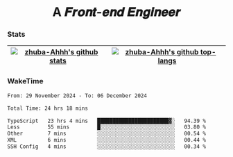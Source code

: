 <h1 align="center">A 𝑭𝒓𝒐𝒏𝒕-𝒆𝒏𝒅 𝑬𝒏𝒈𝒊𝒏𝒆𝒆𝒓</h1>

### Stats

| <a href="https://github.com/zhuba-Ahhh"><img align="center" src="https://github-readme-stats.vercel.app/api?username=zhuba-Ahhh&hide_title=true&hide_border=true&show_icons=trueline_height=21&text_color=000&icon_color=000&bg_color=0,ea6161,ffc64d,fffc4d,52fa5a&theme=graywhite" alt="zhuba-Ahhh's github stats" /> </a> | <a href="https://github.com/zhuba-Ahhh"><img align="center" src="https://github-readme-stats.vercel.app/api/top-langs/?username=zhuba-Ahhh&hide_title=true&hide_border=true&layout=compact&hide_border=true&show_icons=trueline_height=40&text_color=000&icon_color=000&bg_color=0,ea6161,ffc64d,fffc4d,52fa5a&theme=graywhite&langs_count=6" alt="zhuba-Ahhh's github top-langs"/> </a> |
| ------------- | ------------- |

### WakeTime

<!--START_SECTION:waka-->

```txt
From: 29 November 2024 - To: 06 December 2024

Total Time: 24 hrs 18 mins

TypeScript   23 hrs 4 mins   ███████████████████████▓░   94.39 %
Less         55 mins         █░░░░░░░░░░░░░░░░░░░░░░░░   03.80 %
Other        7 mins          ░░░░░░░░░░░░░░░░░░░░░░░░░   00.54 %
XML          6 mins          ░░░░░░░░░░░░░░░░░░░░░░░░░   00.44 %
SSH Config   4 mins          ░░░░░░░░░░░░░░░░░░░░░░░░░   00.34 %
```

<!--END_SECTION:waka-->

